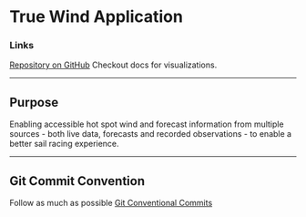 # True Wind Application

### Links

[Repository on GitHub](https://github.com/RobinAxelsson/Rax.TrueWind)
Checkout docs for visualizations.

---

## Purpose

Enabling accessible hot spot wind and forecast information from multiple sources - both live data, forecasts and recorded observations - to enable a better sail racing experience.

---

## Git Commit Convention

Follow as much as possible [Git Conventional Commits](https://www.conventionalcommits.org/en/v1.0.0/)
